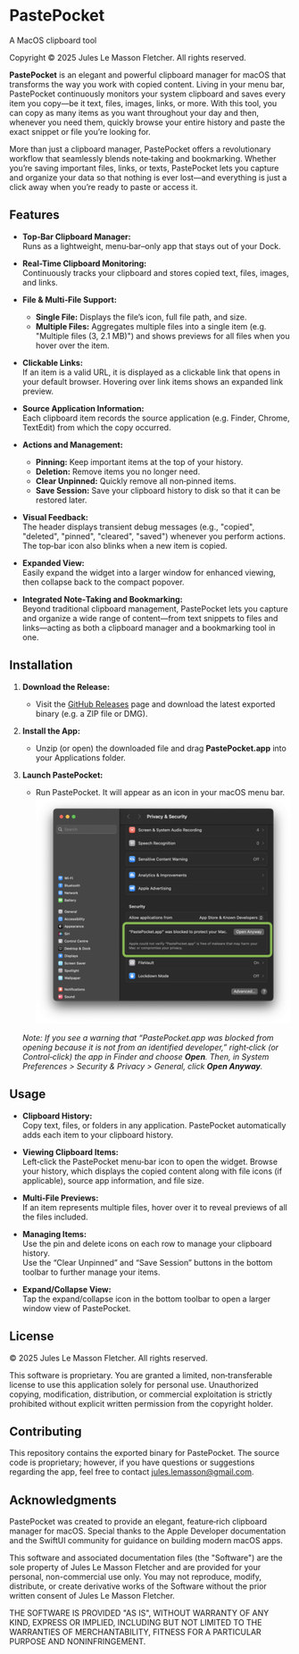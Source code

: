 # PastePocket
A MacOS clipboard tool

Copyright © 2025 Jules Le Masson Fletcher.
All rights reserved.

**PastePocket** is an elegant and powerful clipboard manager for macOS that transforms the way you work with copied content. Living in your menu bar, PastePocket continuously monitors your system clipboard and saves every item you copy—be it text, files, images, links, or more. With this tool, you can copy as many items as you want throughout your day and then, whenever you need them, quickly browse your entire history and paste the exact snippet or file you’re looking for.

More than just a clipboard manager, PastePocket offers a revolutionary workflow that seamlessly blends note‑taking and bookmarking. Whether you’re saving important files, links, or texts, PastePocket lets you capture and organize your data so that nothing is ever lost—and everything is just a click away when you’re ready to paste or access it.

## Features

- **Top‑Bar Clipboard Manager:**  
  Runs as a lightweight, menu‑bar–only app that stays out of your Dock.

- **Real-Time Clipboard Monitoring:**  
  Continuously tracks your clipboard and stores copied text, files, images, and links.

- **File & Multi‑File Support:**  
  - **Single File:** Displays the file’s icon, full file path, and size.  
  - **Multiple Files:** Aggregates multiple files into a single item (e.g. "Multiple files (3, 2.1 MB)") and shows previews for all files when you hover over the item.

- **Clickable Links:**  
  If an item is a valid URL, it is displayed as a clickable link that opens in your default browser. Hovering over link items shows an expanded link preview.

- **Source Application Information:**  
  Each clipboard item records the source application (e.g. Finder, Chrome, TextEdit) from which the copy occurred.

- **Actions and Management:**  
  - **Pinning:** Keep important items at the top of your history.  
  - **Deletion:** Remove items you no longer need.  
  - **Clear Unpinned:** Quickly remove all non‑pinned items.  
  - **Save Session:** Save your clipboard history to disk so that it can be restored later.

- **Visual Feedback:**  
  The header displays transient debug messages (e.g., "copied", "deleted", "pinned", "cleared", "saved") whenever you perform actions. The top‑bar icon also blinks when a new item is copied.

- **Expanded View:**  
  Easily expand the widget into a larger window for enhanced viewing, then collapse back to the compact popover.

- **Integrated Note‑Taking and Bookmarking:**  
  Beyond traditional clipboard management, PastePocket lets you capture and organize a wide range of content—from text snippets to files and links—acting as both a clipboard manager and a bookmarking tool in one.


## Installation

1. **Download the Release:**  
   - Visit the [GitHub Releases](https://github.com/mrjulesfletcher/PastePocket/releases) page and download the latest exported binary (e.g. a ZIP file or DMG).

2. **Install the App:**  
   - Unzip (or open) the downloaded file and drag **PastePocket.app** into your Applications folder.

3. **Launch PastePocket:**  
   - Run PastePocket. It will appear as an icon in your macOS menu bar.
   ![Open Anyway instructions](https://raw.githubusercontent.com/mrjulesfletcher/pastepocket/refs/heads/main/install_open_anyway.png)

   *Note: If you see a warning that “PastePocket.app was blocked from opening because it is not from an identified developer,” right‑click (or Control‑click) the app in Finder and choose **Open**. Then, in System Preferences > Security & Privacy > General, click **Open Anyway**.*


## Usage

- **Clipboard History:**  
  Copy text, files, or folders in any application. PastePocket automatically adds each item to your clipboard history.

- **Viewing Clipboard Items:**  
  Left‑click the PastePocket menu‑bar icon to open the widget. Browse your history, which displays the copied content along with file icons (if applicable), source app information, and file size.

- **Multi‑File Previews:**  
  If an item represents multiple files, hover over it to reveal previews of all the files included.

- **Managing Items:**  
  Use the pin and delete icons on each row to manage your clipboard history.  
  Use the “Clear Unpinned” and “Save Session” buttons in the bottom toolbar to further manage your items.

- **Expand/Collapse View:**  
  Tap the expand/collapse icon in the bottom toolbar to open a larger window view of PastePocket.


## License

© 2025 Jules Le Masson Fletcher. All rights reserved.

This software is proprietary. You are granted a limited, non‑transferable license to use this application solely for personal use. Unauthorized copying, modification, distribution, or commercial exploitation is strictly prohibited without explicit written permission from the copyright holder.

## Contributing

This repository contains the exported binary for PastePocket. The source code is proprietary; however, if you have questions or suggestions regarding the app, feel free to contact jules.lemasson@gmail.com.

## Acknowledgments

PastePocket was created to provide an elegant, feature‑rich clipboard manager for macOS. Special thanks to the Apple Developer documentation and the SwiftUI community for guidance on building modern macOS apps.






This software and associated documentation files (the "Software") are the sole property of Jules Le Masson Fletcher and are provided for your personal, non-commercial use only. You may not reproduce, modify, distribute, or create derivative works of the Software without the prior written consent of Jules Le Masson Fletcher.

THE SOFTWARE IS PROVIDED "AS IS", WITHOUT WARRANTY OF ANY KIND, EXPRESS OR IMPLIED, INCLUDING BUT NOT LIMITED TO THE WARRANTIES OF MERCHANTABILITY, FITNESS FOR A PARTICULAR PURPOSE AND NONINFRINGEMENT.

